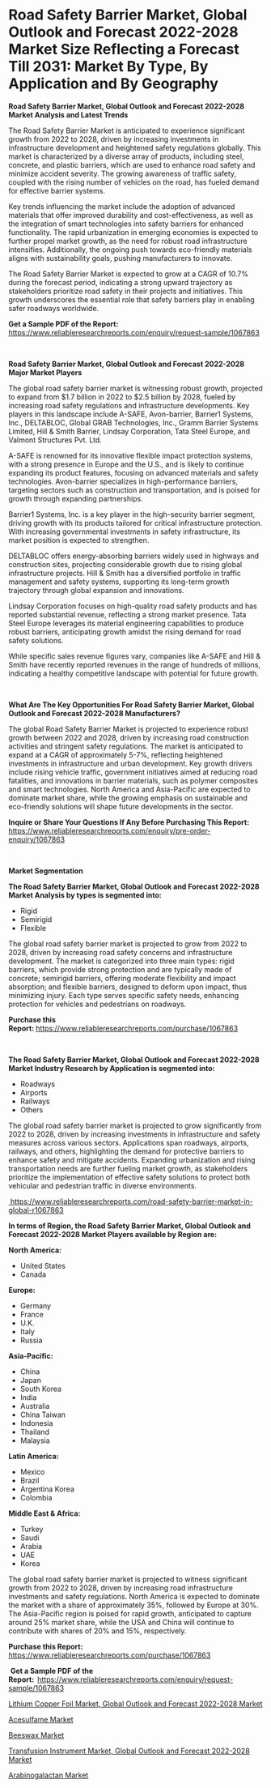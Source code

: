 <p><h1>Road Safety Barrier Market, Global Outlook and Forecast 2022-2028 Market Size Reflecting a Forecast Till 2031: Market By Type, By Application and By Geography</h1></p><p><strong>Road Safety Barrier Market, Global Outlook and Forecast 2022-2028 Market Analysis and Latest Trends</strong></p>
<p><p>The Road Safety Barrier Market is anticipated to experience significant growth from 2022 to 2028, driven by increasing investments in infrastructure development and heightened safety regulations globally. This market is characterized by a diverse array of products, including steel, concrete, and plastic barriers, which are used to enhance road safety and minimize accident severity. The growing awareness of traffic safety, coupled with the rising number of vehicles on the road, has fueled demand for effective barrier systems.</p><p>Key trends influencing the market include the adoption of advanced materials that offer improved durability and cost-effectiveness, as well as the integration of smart technologies into safety barriers for enhanced functionality. The rapid urbanization in emerging economies is expected to further propel market growth, as the need for robust road infrastructure intensifies. Additionally, the ongoing push towards eco-friendly materials aligns with sustainability goals, pushing manufacturers to innovate.</p><p>The Road Safety Barrier Market is expected to grow at a CAGR of 10.7% during the forecast period, indicating a strong upward trajectory as stakeholders prioritize road safety in their projects and initiatives. This growth underscores the essential role that safety barriers play in enabling safer roadways worldwide.</p></p>
<p><strong>Get a Sample PDF of the Report:&nbsp;</strong> <a href="https://www.reliableresearchreports.com/enquiry/request-sample/1067863?utm_campaign=38&utm_medium=2&utm_source=Github&utm_content=ia&utm_term=26122024&utm_id=road-safety-barrier-market-global-outlook-and-forecast-2022-2028">https://www.reliableresearchreports.com/enquiry/request-sample/1067863</a></p>
<p>&nbsp;</p>
<p><strong>Road Safety Barrier Market, Global Outlook and Forecast 2022-2028 Major Market Players</strong></p>
<p><p>The global road safety barrier market is witnessing robust growth, projected to expand from $1.7 billion in 2022 to $2.5 billion by 2028, fueled by increasing road safety regulations and infrastructure developments. Key players in this landscape include A-SAFE, Avon-barrier, Barrier1 Systems, Inc., DELTABLOC, Global GRAB Technologies, Inc., Gramm Barrier Systems Limited, Hill & Smith Barrier, Lindsay Corporation, Tata Steel Europe, and Valmont Structures Pvt. Ltd.</p><p>A-SAFE is renowned for its innovative flexible impact protection systems, with a strong presence in Europe and the U.S., and is likely to continue expanding its product features, focusing on advanced materials and safety technologies. Avon-barrier specializes in high-performance barriers, targeting sectors such as construction and transportation, and is poised for growth through expanding partnerships.</p><p>Barrier1 Systems, Inc. is a key player in the high-security barrier segment, driving growth with its products tailored for critical infrastructure protection. With increasing governmental investments in safety infrastructure, its market position is expected to strengthen.</p><p>DELTABLOC offers energy-absorbing barriers widely used in highways and construction sites, projecting considerable growth due to rising global infrastructure projects. Hill & Smith has a diversified portfolio in traffic management and safety systems, supporting its long-term growth trajectory through global expansion and innovations.</p><p>Lindsay Corporation focuses on high-quality road safety products and has reported substantial revenue, reflecting a strong market presence. Tata Steel Europe leverages its material engineering capabilities to produce robust barriers, anticipating growth amidst the rising demand for road safety solutions.</p><p>While specific sales revenue figures vary, companies like A-SAFE and Hill & Smith have recently reported revenues in the range of hundreds of millions, indicating a healthy competitive landscape with potential for future growth.</p></p>
<p>&nbsp;</p>
<p><strong>What Are The Key Opportunities For Road Safety Barrier Market, Global Outlook and Forecast 2022-2028 Manufacturers?</strong></p>
<p><p>The global Road Safety Barrier Market is projected to experience robust growth between 2022 and 2028, driven by increasing road construction activities and stringent safety regulations. The market is anticipated to expand at a CAGR of approximately 5-7%, reflecting heightened investments in infrastructure and urban development. Key growth drivers include rising vehicle traffic, government initiatives aimed at reducing road fatalities, and innovations in barrier materials, such as polymer composites and smart technologies. North America and Asia-Pacific are expected to dominate market share, while the growing emphasis on sustainable and eco-friendly solutions will shape future developments in the sector.</p></p>
<p><strong>Inquire or Share Your Questions If Any Before Purchasing This Report:</strong> <a href="https://www.reliableresearchreports.com/enquiry/pre-order-enquiry/1067863?utm_campaign=38&utm_medium=2&utm_source=Github&utm_content=ia&utm_term=26122024&utm_id=road-safety-barrier-market-global-outlook-and-forecast-2022-2028">https://www.reliableresearchreports.com/enquiry/pre-order-enquiry/1067863</a></p>
<p>&nbsp;</p>
<p><strong>Market Segmentation</strong></p>
<p><strong>The Road Safety Barrier Market, Global Outlook and Forecast 2022-2028 Market Analysis by types is segmented into:</strong></p>
<p><ul><li>Rigid</li><li>Semirigid</li><li>Flexible</li></ul></p>
<p><p>The global road safety barrier market is projected to grow from 2022 to 2028, driven by increasing road safety concerns and infrastructure development. The market is categorized into three main types: rigid barriers, which provide strong protection and are typically made of concrete; semirigid barriers, offering moderate flexibility and impact absorption; and flexible barriers, designed to deform upon impact, thus minimizing injury. Each type serves specific safety needs, enhancing protection for vehicles and pedestrians on roadways.</p></p>
<p><strong>Purchase this Report:&nbsp;</strong><a href="https://www.reliableresearchreports.com/purchase/1067863?utm_campaign=38&utm_medium=2&utm_source=Github&utm_content=ia&utm_term=26122024&utm_id=road-safety-barrier-market-global-outlook-and-forecast-2022-2028">https://www.reliableresearchreports.com/purchase/1067863</a></p>
<p>&nbsp;</p>
<p><strong>The Road Safety Barrier Market, Global Outlook and Forecast 2022-2028 Market Industry Research by Application is segmented into:</strong></p>
<p><ul><li>Roadways</li><li>Airports</li><li>Railways</li><li>Others</li></ul></p>
<p><p>The global road safety barrier market is projected to grow significantly from 2022 to 2028, driven by increasing investments in infrastructure and safety measures across various sectors. Applications span roadways, airports, railways, and others, highlighting the demand for protective barriers to enhance safety and mitigate accidents. Expanding urbanization and rising transportation needs are further fueling market growth, as stakeholders prioritize the implementation of effective safety solutions to protect both vehicular and pedestrian traffic in diverse environments.</p></p>
<p><a href="https://www.reliableresearchreports.com/road-safety-barrier-market-in-global-r1067863?utm_campaign=38&utm_medium=2&utm_source=Github&utm_content=ia&utm_term=26122024&utm_id=road-safety-barrier-market-global-outlook-and-forecast-2022-2028">&nbsp;https://www.reliableresearchreports.com/road-safety-barrier-market-in-global-r1067863</a></p>
<p><strong>In terms of Region, the Road Safety Barrier Market, Global Outlook and Forecast 2022-2028 Market Players available by Region are:</strong></p>
<p>
    <p> <strong> North America: </strong>
        <ul>
            <li>United States</li>
            <li>Canada</li>
        </ul>
        </p> 
    <p> <strong> Europe: </strong>
        <ul>
            <li>Germany</li>
            <li>France</li>
            <li>U.K.</li>
            <li>Italy</li>
            <li>Russia</li>
        </ul>
        </p> 
    <p> <strong> Asia-Pacific: </strong>
        <ul>
            <li>China</li>
            <li>Japan</li>
            <li>South Korea</li>
            <li>India</li>
            <li>Australia</li>
            <li>China Taiwan</li>
            <li>Indonesia</li>
            <li>Thailand</li>
            <li>Malaysia</li>
        </ul>
        </p> 
    <p> <strong> Latin America: </strong>
        <ul>
            <li>Mexico</li>
            <li>Brazil</li>
            <li>Argentina Korea</li>
            <li>Colombia</li>
        </ul>
        </p> 
    <p> <strong> Middle East & Africa: </strong>
        <ul>
            <li>Turkey</li>
            <li>Saudi</li>
            <li>Arabia</li>
            <li>UAE</li>
            <li>Korea</li>
        </ul>
    </p>
    </p>
<p><p>The global road safety barrier market is projected to witness significant growth from 2022 to 2028, driven by increasing road infrastructure investments and safety regulations. North America is expected to dominate the market with a share of approximately 35%, followed by Europe at 30%. The Asia-Pacific region is poised for rapid growth, anticipated to capture around 25% market share, while the USA and China will continue to contribute with shares of 20% and 15%, respectively.</p></p>
<p><strong>Purchase this Report: </strong><a href="https://www.reliableresearchreports.com/purchase/1067863?utm_campaign=38&utm_medium=2&utm_source=Github&utm_content=ia&utm_term=26122024&utm_id=road-safety-barrier-market-global-outlook-and-forecast-2022-2028">https://www.reliableresearchreports.com/purchase/1067863</a></p>
<p>&nbsp;<strong>Get a Sample PDF of the Report:&nbsp;&nbsp;</strong><a href="https://www.reliableresearchreports.com/enquiry/request-sample/1067863?utm_campaign=38&utm_medium=2&utm_source=Github&utm_content=ia&utm_term=26122024&utm_id=road-safety-barrier-market-global-outlook-and-forecast-2022-2028">https://www.reliableresearchreports.com/enquiry/request-sample/1067863</a></p>
<p><strong></strong></p>
<p><p><a href="https://github.com/dmitriyvo6rog/Market-Research-Report-List-1/blob/main/lithium-copper-foil-market-global-outlook-and-forecast-2022-2028-market.md?utm_campaign=38&utm_medium=2&utm_source=Github&utm_content=ia&utm_term=26122024&utm_id=road-safety-barrier-market-global-outlook-and-forecast-2022-2028">Lithium Copper Foil Market, Global Outlook and Forecast 2022-2028 Market</a></p><p><a href="https://www.linkedin.com/pulse/future-outlook-acesulfame-market-2024-2031-consistent-growth-n5y8f?utm_campaign=38&utm_medium=2&utm_source=Github&utm_content=ia&utm_term=26122024&utm_id=road-safety-barrier-market-global-outlook-and-forecast-2022-2028">Acesulfame Market</a></p><p><a href="https://www.linkedin.com/pulse/navigating-beeswax-market-through-2024-2031showing-significant-cufsf?utm_campaign=38&utm_medium=2&utm_source=Github&utm_content=ia&utm_term=26122024&utm_id=road-safety-barrier-market-global-outlook-and-forecast-2022-2028">Beeswax Market</a></p><p><a href="https://github.com/risingtrista99259/Market-Research-Report-List-1/blob/main/transfusion-instrument-market-global-outlook-and-forecast-2022-2028-market.md?utm_campaign=38&utm_medium=2&utm_source=Github&utm_content=ia&utm_term=26122024&utm_id=road-safety-barrier-market-global-outlook-and-forecast-2022-2028">Transfusion Instrument Market, Global Outlook and Forecast 2022-2028 Market</a></p><p><a href="https://www.linkedin.com/pulse/arabinogalactan-market-forecast-2024-2031-expected-expand-49-oheef?utm_campaign=38&utm_medium=2&utm_source=Github&utm_content=ia&utm_term=26122024&utm_id=road-safety-barrier-market-global-outlook-and-forecast-2022-2028">Arabinogalactan Market</a></p></p>